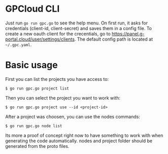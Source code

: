 # GPCloud CLI

Just run `go run gpc.go` to see the help menu.
On first run, it asks for credentials (client-id, client-secret) and saves them
in a config file. To create a new oauth client for the crecentials, go to
https://panel.g-portal.cloud/user/settings/clients. The default config path is
located at `~/.gpc.yaml`.

# Basic usage
First you can list the projects you have access to:
```
$ go run gpc.go project list
```

Then you can select the project you want to work with:
```
$ go run gpc.go project use --id <project-id>
```

After a project was choosen, you can use the nodes commands:
```
$ go run gpc.go node list
```

Its more a proof of concept right now to have something to work with when generating the code automatically.
nodes and project folder should be generated from the proto files.